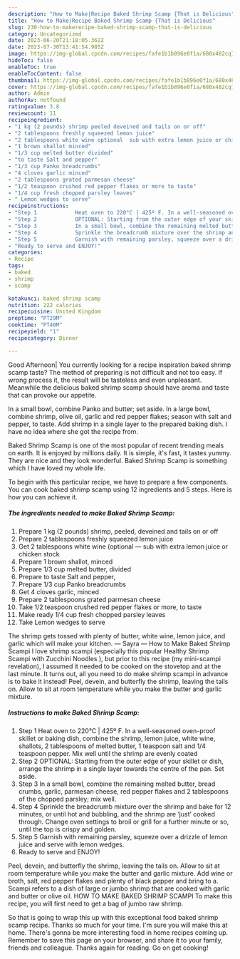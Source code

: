 ```yaml
---
description: "How to Make|Recipe Baked Shrimp Scamp {That is Delicious"
title: "How to Make|Recipe Baked Shrimp Scamp {That is Delicious"
slug: 230-how-to-makerecipe-baked-shrimp-scamp-that-is-delicious
category: Uncategorized
date: 2023-06-20T21:18:05.362Z
date: 2023-07-30T13:41:54.985Z
image: https://img-global.cpcdn.com/recipes/fafe1b1b896e0f1a/680x482cq70/baked-shrimp-scamp-recipe-main-photo.jpg
hideToc: false
enableToc: true
enableTocContent: false
thumbnail: https://img-global.cpcdn.com/recipes/fafe1b1b896e0f1a/680x482cq70/baked-shrimp-scamp-recipe-main-photo.jpg
cover: https://img-global.cpcdn.com/recipes/fafe1b1b896e0f1a/680x482cq70/baked-shrimp-scamp-recipe-main-photo.jpg
author: Admin
authorAv: notfound
ratingvalue: 3.8
reviewcount: 11
recipeingredient:
- "1 kg (2 pounds) shrimp peeled deveined and tails on or off"
- "2 tablespoons freshly squeezed lemon juice"
- "2 tablespoons white wine optional  sub with extra lemon juice or chicken stock"
- "1 brown shallot minced"
- "1/3 cup melted butter divided"
- "to taste Salt and pepper"
- "1/3 cup Panko breadcrumbs"
- "4 cloves garlic minced"
- "2 tablespoons grated parmesan cheese"
- "1/2 teaspoon crushed red pepper flakes or more to taste"
- "1/4 cup fresh chopped parsley leaves"
- " Lemon wedges to serve"
recipeinstructions:
- "Step 1            Heat oven to 220°C | 425º F. In a well-seasoned oven-proof skillet or baking dish, combine the shrimp, lemon juice, white wine, shallots, 2 tablespoons of melted butter, 1 teaspoon salt and 1/4 teaspoon pepper. Mix well until the shrimp are evenly coated"
- "Step 2            OPTIONAL: Starting from the outer edge of your skillet or dish, arrange the shrimp in a single layer towards the centre of the pan. Set aside."
- "Step 3            In a small bowl, combine the remaining melted butter, bread crumbs, garlic, parmesan cheese, red pepper flakes and 2 tablespoons of the chopped parsley; mix well."
- "Step 4            Sprinkle the breadcrumb mixture over the shrimp and bake for 12 minutes, or until hot and bubbling, and the shrimp are ‘just’ cooked through. Change oven settings to broil or grill for a further minute or so, until the top is crispy and golden."
- "Step 5            Garnish with remaining parsley, squeeze over a drizzle of lemon juice and serve with lemon wedges."
- "Ready to serve and ENJOY!"
categories:
- Recipe
tags:
- baked
- shrimp
- scamp

katakunci: baked shrimp scamp 
nutrition: 222 calories
recipecuisine: United Kingdom
preptime: "PT29M"
cooktime: "PT40M"
recipeyield: "1"
recipecategory: Dinner

---
```



Good Afternoon| You currently looking for a recipe inspiration baked shrimp scamp taste? The method of preparing is not difficult and not too easy. If wrong process it, the result will be tasteless and even unpleasant. Meanwhile the delicious baked shrimp scamp should have aroma and taste that can provoke our appetite.





In a small bowl, combine Panko and butter; set aside. In a large bowl, combine shrimp, olive oil, garlic and red pepper flakes; season with salt and pepper, to taste. Add shrimp in a single layer to the prepared baking dish. I have no idea where she got the recipe from.

Baked Shrimp Scamp is one of the most popular of recent trending meals on earth. It is enjoyed by millions daily. It is simple, it's fast, it tastes yummy. They are nice and they look wonderful. Baked Shrimp Scamp is something which I have loved my whole life.


To begin with this particular recipe, we have to prepare a few components. You can cook baked shrimp scamp using 12 ingredients and 5 steps. Here is how you can achieve it.

<!--inarticleads1-->

##### The ingredients needed to make Baked Shrimp Scamp:

1. Prepare 1 kg (2 pounds) shrimp, peeled, deveined and tails on or off
1. Prepare 2 tablespoons freshly squeezed lemon juice
1. Get 2 tablespoons white wine (optional — sub with extra lemon juice or chicken stock
1. Prepare 1 brown shallot, minced
1. Prepare 1/3 cup melted butter, divided
1. Prepare to taste Salt and pepper,
1. Prepare 1/3 cup Panko breadcrumbs
1. Get 4 cloves garlic, minced
1. Prepare 2 tablespoons grated parmesan cheese
1. Take 1/2 teaspoon crushed red pepper flakes or more, to taste
1. Make ready 1/4 cup fresh chopped parsley leaves
1. Take  Lemon wedges to serve


The shrimp gets tossed with plenty of butter, white wine, lemon juice, and garlic which will make your kitchen. — Sayra — How to Make Baked Shrimp Scampi I love shrimp scampi (especially this popular Healthy Shrimp Scampi with Zucchini Noodles ), but prior to this recipe (my mini-scampi revelation), I assumed it needed to be cooked on the stovetop and at the last minute. It turns out, all you need to do make shrimp scampi in advance is to bake it instead! Peel, devein, and butterfly the shrimp, leaving the tails on. Allow to sit at room temperature while you make the butter and garlic mixture. 

<!--inarticleads2-->

##### Instructions to make Baked Shrimp Scamp:

1. Step 1            Heat oven to 220°C | 425º F. In a well-seasoned oven-proof skillet or baking dish, combine the shrimp, lemon juice, white wine, shallots, 2 tablespoons of melted butter, 1 teaspoon salt and 1/4 teaspoon pepper. Mix well until the shrimp are evenly coated
1. Step 2            OPTIONAL: Starting from the outer edge of your skillet or dish, arrange the shrimp in a single layer towards the centre of the pan. Set aside.
1. Step 3            In a small bowl, combine the remaining melted butter, bread crumbs, garlic, parmesan cheese, red pepper flakes and 2 tablespoons of the chopped parsley; mix well.
1. Step 4            Sprinkle the breadcrumb mixture over the shrimp and bake for 12 minutes, or until hot and bubbling, and the shrimp are ‘just’ cooked through. Change oven settings to broil or grill for a further minute or so, until the top is crispy and golden.
1. Step 5            Garnish with remaining parsley, squeeze over a drizzle of lemon juice and serve with lemon wedges.
1. Ready to serve and ENJOY!

Peel, devein, and butterfly the shrimp, leaving the tails on. Allow to sit at room temperature while you make the butter and garlic mixture. Add wine or broth, salt, red pepper flakes and plenty of black pepper and bring to a. Scampi refers to a dish of large or jumbo shrimp that are cooked with garlic and butter or olive oil. HOW TO MAKE BAKED SHRIMP SCAMPI To make this recipe, you will first need to get a bag of jumbo raw shrimp. 

So that is going to wrap this up with this exceptional food baked shrimp scamp recipe. Thanks so much for your time. I'm sure you will make this at home. There's gonna be more interesting food in home recipes coming up. Remember to save this page on your browser, and share it to your family, friends and colleague. Thanks again for reading. Go on get cooking!
